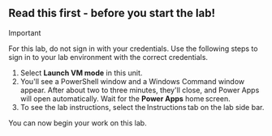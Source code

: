 ## Read this first - before you start the lab!

> [!IMPORTANT]
> For this lab,  do not sign in with your credentials. Use the following steps to sign in to your lab environment with the correct credentials.

1. Select **Launch VM mode** in this unit.
1. You'll see a PowerShell window and a Windows Command window appear. After about two to three minutes, they'll close, and Power Apps will open automatically. Wait for the **Power Apps** home screen. 
1. To see the lab instructions, select the Instructions tab on the lab side bar.

You can now begin your work on this lab.
